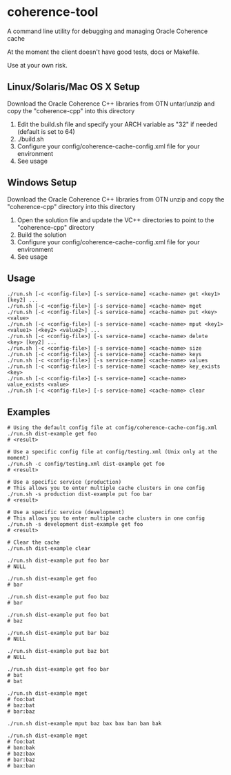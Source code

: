 coherence-tool
==============

A command line utility for debugging and managing Oracle Coherence cache

At the moment the client doesn't have good tests, docs or Makefile.

Use at your own risk.

Linux/Solaris/Mac OS X Setup
----------------------------

Download the Oracle Coherence C++ libraries from OTN
untar/unzip and copy the "coherence-cpp" into this directory

1. Edit the build.sh file and specify your ARCH variable as "32" if needed (default is set to 64)
2. ./build.sh
3. Configure your config/coherence-cache-config.xml file for your environment
4. See usage

Windows Setup
-------------

Download the Oracle Coherence C++ libraries from OTN
unzip and copy the "coherence-cpp" directory into this directory

1. Open the solution file and update the VC++ directories to point to the "coherence-cpp" directory
2. Build the solution
3. Configure your config/coherence-cache-config.xml file for your environment
4. See usage

Usage
-----

    ./run.sh [-c <config-file>] [-s service-name] <cache-name> get <key1> [key2] ...
    ./run.sh [-c <config-file>] [-s service-name] <cache-name> mget
    ./run.sh [-c <config-file>] [-s service-name] <cache-name> put <key> <value>
    ./run.sh [-c <config-file>] [-s service-name] <cache-name> mput <key1> <value1> [<key2> <value2>] ...
    ./run.sh [-c <config-file>] [-s service-name] <cache-name> delete <key> [key2] ...
    ./run.sh [-c <config-file>] [-s service-name] <cache-name> size
    ./run.sh [-c <config-file>] [-s service-name] <cache-name> keys
    ./run.sh [-c <config-file>] [-s service-name] <cache-name> values
    ./run.sh [-c <config-file>] [-s service-name] <cache-name> key_exists <key>
    ./run.sh [-c <config-file>] [-s service-name] <cache-name> value_exists <value>
    ./run.sh [-c <config-file>] [-s service-name] <cache-name> clear

Examples
--------

    # Using the default config file at config/coherence-cache-config.xml
    ./run.sh dist-example get foo
    # <result>

    # Use a specific config file at config/testing.xml (Unix only at the moment)
    ./run.sh -c config/testing.xml dist-example get foo
    # <result>

    # Use a specific service (production)
    # This allows you to enter multiple cache clusters in one config
    ./run.sh -s production dist-example put foo bar
    # <result>

    # Use a specific service (development)
    # This allows you to enter multiple cache clusters in one config
    ./run.sh -s development dist-example get foo
    # <result>

    # Clear the cache
    ./run.sh dist-example clear

    ./run.sh dist-example put foo bar
    # NULL

    ./run.sh dist-example get foo
    # bar

    ./run.sh dist-example put foo baz
    # bar

    ./run.sh dist-example put foo bat
    # baz

    ./run.sh dist-example put bar baz
    # NULL

    ./run.sh dist-example put baz bat
    # NULL

    ./run.sh dist-example get foo bar
    # bat
    # bat

    ./run.sh dist-example mget
    # foo:bat
    # baz:bat
    # bar:baz

    ./run.sh dist-example mput baz bax bax ban ban bak

    ./run.sh dist-example mget
    # foo:bat
    # ban:bak
    # baz:bax
    # bar:baz
    # bax:ban

